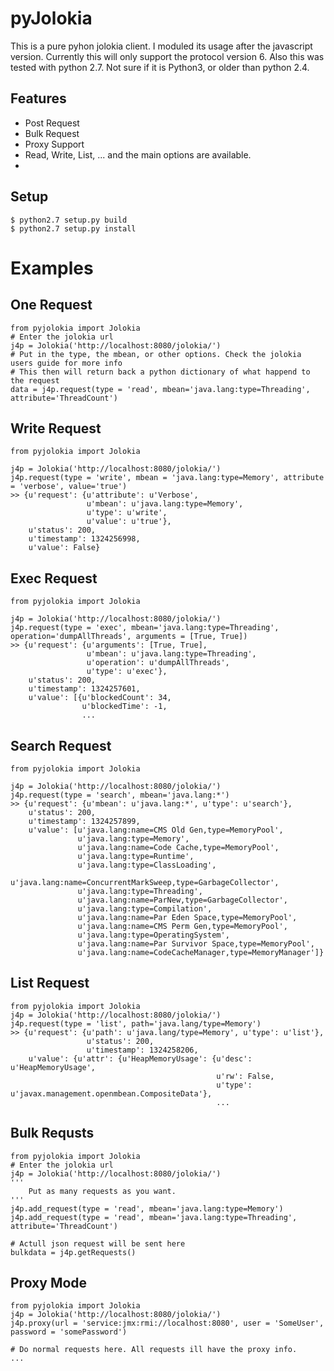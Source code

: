 pyJolokia
================

This is a pure pyhon jolokia client. I moduled its usage after the javascript version.
Currently this will only support the protocol version 6. Also this was tested with python 2.7. 
Not sure if it is Python3, or older than python 2.4. 

Features
-------------

* Post Request
* Bulk Request
* Proxy Support
* Read, Write, List, ... and the main options are available.
* 

Setup
---------------

    $ python2.7 setup.py build
    $ python2.7 setup.py install

Examples
=====================

One Request
----------------

    from pyjolokia import Jolokia
    # Enter the jolokia url
    j4p = Jolokia('http://localhost:8080/jolokia/')
    # Put in the type, the mbean, or other options. Check the jolokia users guide for more info
    # This then will return back a python dictionary of what happend to the request
    data = j4p.request(type = 'read', mbean='java.lang:type=Threading', attribute='ThreadCount')

Write Request
-------------------

    from pyjolokia import Jolokia

    j4p = Jolokia('http://localhost:8080/jolokia/')
    j4p.request(type = 'write', mbean = 'java.lang:type=Memory', attribute = 'verbose', value='true')
    >> {u'request': {u'attribute': u'Verbose',
                     u'mbean': u'java.lang:type=Memory',
                     u'type': u'write',
                     u'value': u'true'},
        u'status': 200,
        u'timestamp': 1324256998,
        u'value': False}

Exec Request
-------------------------

    from pyjolokia import Jolokia
    
    j4p = Jolokia('http://localhost:8080/jolokia/')
    j4p.request(type = 'exec', mbean='java.lang:type=Threading', operation='dumpAllThreads', arguments = [True, True])
    >> {u'request': {u'arguments': [True, True],
                     u'mbean': u'java.lang:type=Threading',
                     u'operation': u'dumpAllThreads',
                     u'type': u'exec'},
        u'status': 200,
        u'timestamp': 1324257601,
        u'value': [{u'blockedCount': 34,
                    u'blockedTime': -1,
                    ...
Search Request
--------------------------

    from pyjolokia import Jolokia

    j4p = Jolokia('http://localhost:8080/jolokia/')
    j4p.request(type = 'search', mbean='java.lang:*')
    >> {u'request': {u'mbean': u'java.lang:*', u'type': u'search'},
        u'status': 200,
        u'timestamp': 1324257899,
        u'value': [u'java.lang:name=CMS Old Gen,type=MemoryPool',
                   u'java.lang:type=Memory',
                   u'java.lang:name=Code Cache,type=MemoryPool',
                   u'java.lang:type=Runtime',
                   u'java.lang:type=ClassLoading',
                   u'java.lang:name=ConcurrentMarkSweep,type=GarbageCollector',
                   u'java.lang:type=Threading',
                   u'java.lang:name=ParNew,type=GarbageCollector',
                   u'java.lang:type=Compilation',
                   u'java.lang:name=Par Eden Space,type=MemoryPool',
                   u'java.lang:name=CMS Perm Gen,type=MemoryPool',
                   u'java.lang:type=OperatingSystem',
                   u'java.lang:name=Par Survivor Space,type=MemoryPool',
                   u'java.lang:name=CodeCacheManager,type=MemoryManager']}
List Request
-----------------

    from pyjolokia import Jolokia
    j4p = Jolokia('http://localhost:8080/jolokia/')
    j4p.request(type = 'list', path='java.lang/type=Memory')
    >> {u'request': {u'path': u'java.lang/type=Memory', u'type': u'list'},
                     u'status': 200,
                     u'timestamp': 1324258206,
        u'value': {u'attr': {u'HeapMemoryUsage': {u'desc': u'HeapMemoryUsage',
                                                  u'rw': False,
                                                  u'type': u'javax.management.openmbean.CompositeData'},
                                                  ...
Bulk Requsts
-----------------

    from pyjolokia import Jolokia
    # Enter the jolokia url
    j4p = Jolokia('http://localhost:8080/jolokia/')
    '''
        Put as many requests as you want. 
    '''
    j4p.add_request(type = 'read', mbean='java.lang:type=Memory')
    j4p.add_request(type = 'read', mbean='java.lang:type=Threading', attribute='ThreadCount')

    # Actull json request will be sent here
    bulkdata = j4p.getRequests()

Proxy Mode
------------------
    from pyjolokia import Jolokia
    j4p = Jolokia('http://localhost:8080/jolokia/')
    j4p.proxy(url = 'service:jmx:rmi://localhost:8080', user = 'SomeUser', password = 'somePassword')

    # Do normal requests here. All requests ill have the proxy info.
    ...
